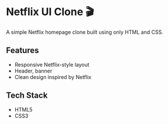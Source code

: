 # Netflix UI Clone 🎬

A simple Netflix homepage clone built using only HTML and CSS.

## Features
- Responsive Netflix-style layout
- Header, banner
- Clean design inspired by Netflix

## Tech Stack
- HTML5
- CSS3

